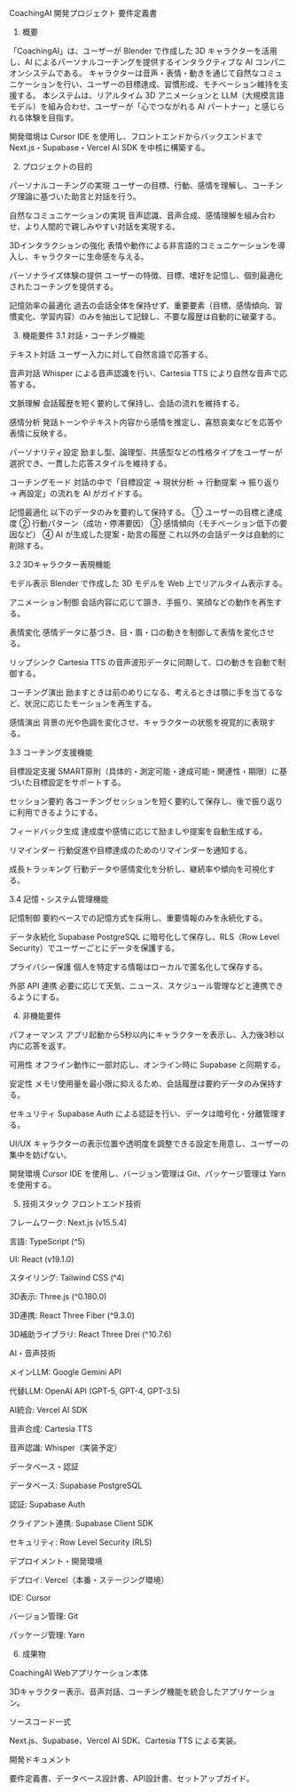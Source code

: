 CoachingAI 開発プロジェクト 要件定義書
1. 概要

「CoachingAI」は、ユーザーが Blender で作成した 3D キャラクターを活用し、AI によるパーソナルコーチングを提供するインタラクティブな AI コンパニオンシステムである。
キャラクターは音声・表情・動きを通じて自然なコミュニケーションを行い、ユーザーの目標達成、習慣形成、モチベーション維持を支援する。
本システムは、リアルタイム 3D アニメーションと LLM（大規模言語モデル）を組み合わせ、ユーザーが「心でつながれる AI パートナー」と感じられる体験を目指す。

開発環境は Cursor IDE を使用し、フロントエンドからバックエンドまで Next.js・Supabase・Vercel AI SDK を中核に構築する。

2. プロジェクトの目的

パーソナルコーチングの実現
ユーザーの目標、行動、感情を理解し、コーチング理論に基づいた助言と対話を行う。

自然なコミュニケーションの実現
音声認識、音声合成、感情理解を組み合わせ、より人間的で親しみやすい対話を実現する。

3Dインタラクションの強化
表情や動作による非言語的コミュニケーションを導入し、キャラクターに生命感を与える。

パーソナライズ体験の提供
ユーザーの特徴、目標、嗜好を記憶し、個別最適化されたコーチングを提供する。

記憶効率の最適化
過去の会話全体を保持せず、重要要素（目標、感情傾向、習慣変化、学習内容）のみを抽出して記録し、不要な履歴は自動的に破棄する。

3. 機能要件
3.1 対話・コーチング機能

テキスト対話
ユーザー入力に対して自然言語で応答する。

音声対話
Whisper による音声認識を行い、Cartesia TTS により自然な音声で応答する。

文脈理解
会話履歴を短く要約して保持し、会話の流れを維持する。

感情分析
発話トーンやテキスト内容から感情を推定し、喜怒哀楽などを応答や表情に反映する。

パーソナリティ設定
励まし型、論理型、共感型などの性格タイプをユーザーが選択でき、一貫した応答スタイルを維持する。

コーチングモード
対話の中で「目標設定 → 現状分析 → 行動提案 → 振り返り → 再設定」の流れを AI がガイドする。

記憶最適化
以下のデータのみを要約して保持する。
① ユーザーの目標と達成度
② 行動パターン（成功・停滞要因）
③ 感情傾向（モチベーション低下の要因など）
④ AI が生成した提案・助言の履歴
これ以外の会話データは自動的に削除する。

3.2 3Dキャラクター表現機能

モデル表示
Blender で作成した 3D モデルを Web 上でリアルタイム表示する。

アニメーション制御
会話内容に応じて頷き、手振り、笑顔などの動作を再生する。

表情変化
感情データに基づき、目・眉・口の動きを制御して表情を変化させる。

リップシンク
Cartesia TTS の音声波形データに同期して、口の動きを自動で制御する。

コーチング演出
励ますときは前のめりになる、考えるときは顎に手を当てるなど、状況に応じたモーションを再生する。

感情演出
背景の光や色調を変化させ、キャラクターの状態を視覚的に表現する。

3.3 コーチング支援機能

目標設定支援
SMART原則（具体的・測定可能・達成可能・関連性・期限）に基づいた目標設定をサポートする。

セッション要約
各コーチングセッションを短く要約して保存し、後で振り返りに利用できるようにする。

フィードバック生成
達成度や感情に応じて励ましや提案を自動生成する。

リマインダー
行動促進や目標達成のためのリマインダーを通知する。

成長トラッキング
行動データや感情変化を分析し、継続率や傾向を可視化する。

3.4 記憶・システム管理機能

記憶制御
要約ベースでの記憶方式を採用し、重要情報のみを永続化する。

データ永続化
Supabase PostgreSQL に暗号化して保存し、RLS（Row Level Security）でユーザーごとにデータを保護する。

プライバシー保護
個人を特定する情報はローカルで匿名化して保存する。

外部 API 連携
必要に応じて天気、ニュース、スケジュール管理などと連携できるようにする。

4. 非機能要件

パフォーマンス
アプリ起動から5秒以内にキャラクターを表示し、入力後3秒以内に応答を返す。

可用性
オフライン動作に一部対応し、オンライン時に Supabase と同期する。

安定性
メモリ使用量を最小限に抑えるため、会話履歴は要約データのみ保持する。

セキュリティ
Supabase Auth による認証を行い、データは暗号化・分離管理する。

UI/UX
キャラクターの表示位置や透明度を調整できる設定を用意し、ユーザーの集中を妨げない。

開発環境
Cursor IDE を使用し、バージョン管理は Git、パッケージ管理は Yarn を使用する。

5. 技術スタック
フロントエンド技術

フレームワーク: Next.js (v15.5.4)

言語: TypeScript (^5)

UI: React (v19.1.0)

スタイリング: Tailwind CSS (^4)

3D表示: Three.js (^0.180.0)

3D連携: React Three Fiber (^9.3.0)

3D補助ライブラリ: React Three Drei (^10.7.6)

AI・音声技術

メインLLM: Google Gemini API

代替LLM: OpenAI API (GPT-5, GPT-4, GPT-3.5)

AI統合: Vercel AI SDK

音声合成: Cartesia TTS

音声認識: Whisper（実装予定）

データベース・認証

データベース: Supabase PostgreSQL

認証: Supabase Auth

クライアント連携: Supabase Client SDK

セキュリティ: Row Level Security (RLS)

デプロイメント・開発環境

デプロイ: Vercel（本番・ステージング環境）

IDE: Cursor

バージョン管理: Git

パッケージ管理: Yarn

6. 成果物

CoachingAI Webアプリケーション本体

3Dキャラクター表示、音声対話、コーチング機能を統合したアプリケーション。

ソースコード一式

Next.js、Supabase、Vercel AI SDK、Cartesia TTS による実装。

開発ドキュメント

要件定義書、データベース設計書、API設計書、セットアップガイド。